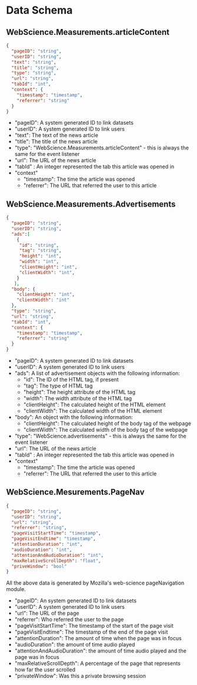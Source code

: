 # Data Schema

## WebScience.Measurements.articleContent

```json
{
  "pageID": "string",
  "userID": "string",
  "text": "string",
  "title": "string",
  "type": "string",
  "url": "string",
  "tabId": "int",
  "context": {
    "timestamp": "timestamp",
    "referrer": "string"
  }
}
```

* "pageID": A system generated ID to link datasets
* "userID": A system generated ID to link users
* "text": The text of the news article
* "title": The title of the news article
* "type": "WebScience.Measurements.articleContent" - this is always the same for the event listener
* "url": The URL of the news article
* "tabId" : An integer represented the tab this article was opened in
* "context"
  * "timestamp": The time the article was opened
  * "referrer": The URL that referred the user to this article

## WebScience.Measurements.Advertisements

```json
{
  "pageID": "string",
  "userID": "string",
  "ads":[
    {
     "id": "string",
     "tag": "string",
     "height": "int",
     "width": "int",
     "clientHeight": "int",
     "clientWidth": "int",
    }
   ],
  "body": {
    "clientHeight": "int",
    "clientWidth": "int"
  },
  "type": "string",
  "url": "string",
  "tabId": "int",
  "context": {
    "timestamp": "timestamp",
    "referrer": "string"
  }
}
```

* "pageID": A system generated ID to link datasets
* "userID": A system generated ID to link users
* "ads": A list of advertisement objects with the following information:
  * "id": The ID of the HTML tag, if present
  * "tag": The type of HTML tag
  * "height": The height attribute of the HTML tag
  * "width": The width attribute of the HTML tag
  * "clientHeight": The calculated height of the HTML element
  * "clientWidth": The calculated width of the HTML element
* "body": An object with the following information:
  * "clientHeight": The calculated height of the body tag of the webpage
  * "clientWidth": The calculated width of the body tag of the webpage
* "type": "WebScience.advertisements" - this is always the same for the event listener
* "url": The URL of the news article
* "tabId" : An integer represented the tab this article was opened in
* "context"
  * "timestamp": The time the article was opened
  * "referrer": The URL that referred the user to this article


## WebScience.Mesurements.PageNav


```json
{
  "pageID": "string",
  "userID": "string",
  "url": "string",
  "referrer": "string",
  "pageVisitStartTime": "timestamp",
  "pageVisitEndtime": "timestamp",
  "attentionDuration": "int",
  "audioDuration": "int",
  "attentionAndAudioDuration": "int",
  "maxRelativeScrollDepth": "float",
  "priveWindow": "bool"
}
```
All the above data is generated by Mozilla's web-science pageNavigation module.
* "pageID": An system generated ID to link datasets
* "userID": A system generated ID to link users
* "url": The URL of the page
* "referrer": Who referred the user to the page
* "pageVisitStartTime": The timestamp of the start of the page visit
* "pageVisitEndtime": The timestamp of the end of the page visit
* "attentionDuration": The amount of time when the page was in focus
* "audioDuration": the amount of time audio played
* "attentionAndAudioDuration": the amount of time audio played and the page was in focus
* "maxRelativeScrollDepth": A percentage of the page that represents how far the user scrolled
* "privateWindow": Was this a private browsing session
